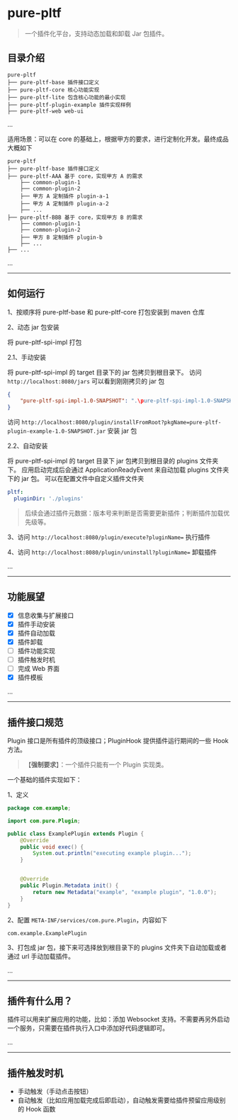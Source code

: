 # pure-pltf
> 一个插件化平台，支持动态加载和卸载 Jar 包插件。

## 目录介绍

```shell
pure-pltf
├── pure-pltf-base 插件接口定义
├── pure-pltf-core 核心功能实现
├── pure-pltf-lite 包含核心功能的最小实现
├── pure-pltf-plugin-example 插件实现样例
├── pure-pltf-web web-ui
```

...

适用场景：可以在 core 的基础上，根据甲方的要求，进行定制化开发。最终成品大概如下
```shell
pure-pltf
├── pure-pltf-base 插件接口定义
├── pure-pltf-AAA 基于 core，实现甲方 A 的需求
    ├── common-plugin-1
    ├── common-plugin-2
    ├── 甲方 A 定制插件 plugin-a-1
    ├── 甲方 A 定制插件 plugin-a-2
    ├── ...
├── pure-pltf-BBB 基于 core，实现甲方 B 的需求
    ├── common-plugin-1
    ├── common-plugin-2
    ├── 甲方 B 定制插件 plugin-b
    ├── ...
├── ...
```

...

---

## 如何运行

1、按顺序将 pure-pltf-base 和 pure-pltf-core 打包安装到 maven 仓库

2、动态 jar 包安装

将 pure-pltf-spi-impl 打包

2.1、手动安装

将 pure-pltf-spi-impl 的 target 目录下的 jar 包拷贝到根目录下。
访问 `http://localhost:8080/jars` 可以看到刚刚拷贝的 jar 包

```json
{
    "pure-pltf-spi-impl-1.0-SNAPSHOT": ".\pure-pltf-spi-impl-1.0-SNAPSHOT.jar"
}
```

访问 `http://localhost:8080/plugin/installFromRoot?pkgName=pure-pltf-plugin-example-1.0-SNAPSHOT.jar` 安装 jar 包

2.2、自动安装

将 pure-pltf-spi-impl 的 target 目录下 jar 包拷贝到根目录的 plugins 文件夹下。
应用启动完成后会通过 ApplicationReadyEvent 来自动加载 plugins 文件夹下的 jar 包。
可以在配置文件中自定义插件文件夹

```yaml
pltf:
  pluginDir: './plugins'
```


> 后续会通过插件元数据：版本号来判断是否需要更新插件；判断插件加载优先级等。

3、访问 `http://localhost:8080/plugin/execute?pluginName=` 执行插件

4、访问 `http://localhost:8080/plugin/uninstall?pluginName=` 卸载插件

...

---

## 功能展望

- [x] 信息收集与扩展接口
- [x] 插件手动安装
- [x] 插件自动加载
- [x] 插件卸载
- [ ] 插件功能实现
- [ ] 插件触发时机
- [ ] 完成 Web 界面
- [x] 插件模板

...

---

## 插件接口规范

Plugin 接口是所有插件的顶级接口；PluginHook 提供插件运行期间的一些 Hook 方法。

> 【**强制要求**】：一个插件只能有一个 Plugin 实现类。

一个基础的插件实现如下：

1、定义
```java
package com.example;

import com.pure.Plugin;

public class ExamplePlugin extends Plugin {
    @Override
    public void exec() {
        System.out.println("executing example plugin...");
    }


    @Override
    public Plugin.Metadata init() {
        return new Metadata("example", "example plugin", "1.0.0");
    }
}
```

2、配置 `META-INF/services/com.pure.Plugin`，内容如下
```
com.example.ExamplePlugin
```

3、打包成 jar 包，接下来可选择放到根目录下的 plugins 文件夹下自动加载或者通过 url 手动加载插件。

...

---

## 插件有什么用？

插件可以用来扩展应用的功能，比如：添加 Websocket 支持。不需要再另外启动一个服务，只需要在插件执行入口中添加好代码逻辑即可。

...

---

## 插件触发时机

* 手动触发（手动点击按钮）
* 自动触发（比如应用加载完成后即启动），自动触发需要给插件预留应用级别的 Hook 函数
